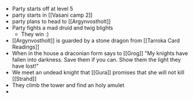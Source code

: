 - Party starts off at level 5
- party starts in [[Vasani camp 2]]
- party plans to head to [[Argynvostholt]]
- Party fights a mad druid and twig blights
	- They win :)
- [[Argynvostholt]] is guarded by a stone dragon from [[Tarroka Card Readings]]
- When in the house a draconian form says to [[Grog]] "My knights have fallen into darkness. Save them if you can. Show them the light they have lost!"
- We meet an undead knight that [[Gura]] promises that she will not kill [[Strahd]]
- They climb the tower and find an holy amulet
- 